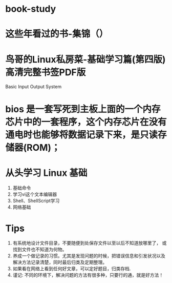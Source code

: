 # book-study <br/>
# 这些年看过的书-集锦（）
# 鸟哥的Linux私房菜-基础学习篇(第四版)高清完整书签PDF版<br/>
Basic Input Output System  <br/>
# bios 是一套写死到主板上面的一个内存芯片中的一套程序，这个内存芯片在没有通电时也能够将数据记录下来，是只读存储器(ROM)；
# 从头学习 Linux 基础 <br/>
1. 基础命令
2. 学习vi这个文本编辑器
3. Shell、ShellScript学习
4. 网络基础
# Tips
1. 有系统地设计文件目录，不要随便到处保存文件以至以后不知道放哪里了， 或找到文件也不知道为何物。
2. 养成一个做记录的习惯。尤其是发现问题的时候，把错误信息和引发状况以及解决方法记录清楚，同时最后归类及定期整理。
3. 如果看在网络上看到任何好文章，可以定好题目，归类存档.
4. 谨记: 不同的环境下，解决问题的方法有很多种，只要行的通，就是好方法！
